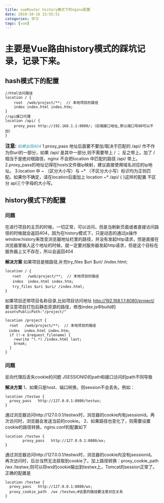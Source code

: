```yaml
---
title: vueRouter history模式下的nginx配置
date: 2019-10-16 15:55:51
categories: 学习
tags: [vue]
---
```

# 主要是Vue路由history模式的踩坑记录，记录下来。

## hash模式下的配置
```
//html访问路径
location / {
    root  /web/project/**;  // 本地项目的路径
    index index.html index.htm;
}
//api接口代理
location /api/ {
    proxy_pass http://192.168.1.1:8080/;（后端接口地址,默认端口号80可以不加）
}
```
<font size=3>**注意:**</font>
<font size=2 color=#2b91af>*如果出现404*</font>
1.proxy_pass 地址后面要不要加/取决于匹配的 /api/ 作不作为你uri的一部分，如果 /api/ 是其中一部分,则不需要带上 / ； 反之带上。加了 / 相当于是绝对根路径，nginx 不会把location 中匹配的路径 /api/ 带上。
2.proxy_pass的地址记得在hosts文件做ip映射，建议直接使用域名对应的ip地址。
3.location 中 ~ （区分大小写）与 ~* （不区分大小写）标识均为正则匹配。如果你不确定，请在location后面加上 location ~* /api/ { }这样的配置 不区分 api三个字母的大小写。

## history模式下的配置
### 问题
在进行项目的主页的时候，一切正常，可以访问，但是当刷新页面或者直接访问路径的时候就会返回404，因为在history模式下，只是动态的通过js操作window.history来改变浏览器地址栏里的路径，并没有发起http请求，但是直接在浏览器里输入这个地址的时候，就一定要对服务器发起http请求，但是这个目标在服务器上又不存在，所以会返回404

**解决方案**
如果项目是根路径,补充try_files $uri $uri/ /index.html;
```
location / {
　　root   /web/project/**;  // 本地项目的路径
　　index  index.html index.htm;
　　try_files $uri $uri/ /index.html;
}
```
如果项目还带项目名称目录,比如项目访问地址 http://192.168.1.1:8080/project/
要注意项目打包后静态资源的路径，修改index.js中build的`assetsPublicPath:"/project/"`
```
location /project {
  root   /web/project/**;  // 本地项目的路径
　index  index.html index.htm;
  if (!-e $request_filename) {
    rewrite ^(.*) /index.html last;
    break;
  }
}
```
### 问题
反向代理后丢失cookie的问题
JSESSIONID的path和接口访问的path不同导致

**解决方案**
1、如果只是host、端口转换，则session不会丢失。例如：
```
location /testwx {
  proxy_pass   http://127.0.0.1:8080/testwx;
}
```
通过浏览器访问http://127.0.0.1/testwx时，浏览器的cookie内有jsessionid。再次访问时，浏览器会发送当前的cookie。
2、如果路径也变化了，则需要设置cookie的路径转换，nginx.conf的配置如下
```
location /testwx {
        proxy_pass   http://127.0.0.1:8080/wx;
}
```
通过浏览器访问http://127.0.0.1/testwx时，浏览器的cookie内没有jsessionid。再次访问时，后台当然无法获取到cookie了。加上路径转换：proxy_cookie_path  /wx /testwx;则可以将wx的cookie输出到testwx上，Tomcat的session正常了。
正确的配置是
```
location /testwx {
  proxy_pass   http://127.0.0.1:8080/wx;
  proxy_cookie_path  /wx /testwx;#这里的路径要注意对应关系
}
```



